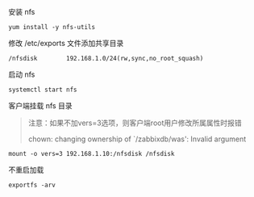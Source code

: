 安装 nfs

```
yum install -y nfs-utils
```

修改 /etc/exports  文件添加共享目录

```
/nfsdisk        192.168.1.0/24(rw,sync,no_root_squash)
```

启动 nfs

```
systemctl start nfs
```

客户端挂载 nfs 目录

> 注意：如果不加vers=3选项，则客户端root用户修改所属属性时报错
>
> chown: changing ownership of `/zabbixdb/was': Invalid argument

```
mount -o vers=3 192.168.1.10:/nfsdisk /nfsdisk
```

不重启加载

```
exportfs -arv
```

